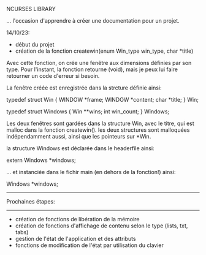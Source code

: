 NCURSES LIBRARY

... l'occasion d'apprendre à créer une documentation pour un projet.

14/10/23:
- début du projet
- création de la fonction createwin(enum Win_type win_type, char *title)

Avec cette fonction, on crée une fenêtre aux dimensions définies par son type.
Pour l'instant, la fonction retourne (void), mais je peux lui faire retourner un code d'erreur si besoin.

La fenêtre créée est enregistrée dans la strcture définie ainsi:

typedef struct Win {
	WINDOW	*frame;
	WINDOW	*content;
	char	*title;
} Win;

typedef struct Windows {
	Win		**wins;
	int		win_count;
} Windows;

Les deux fenêtres sont gardées dans la structure Win, avec le titre, qui est malloc dans la fonction createwin().
les deux structures sont malloquées indépendamment aussi, ainsi que les pointeurs sur *Win.


la structure Windows est déclarée dans le headerfile ainsi:

extern	Windows *windows;
 

... et instanciée dans le fichir main (en dehors de la fonction!) ainsi:

Windows *windows;

********************
Prochaines étapes:
********************
- création de fonctions de libération de la mémoire
- création de fonctions d'affichage de contenu selon le type (lists, txt, tabs)
- gestion de l'état de l'application et des attributs
- fonctions de modification de l'état par utilisation du clavier
